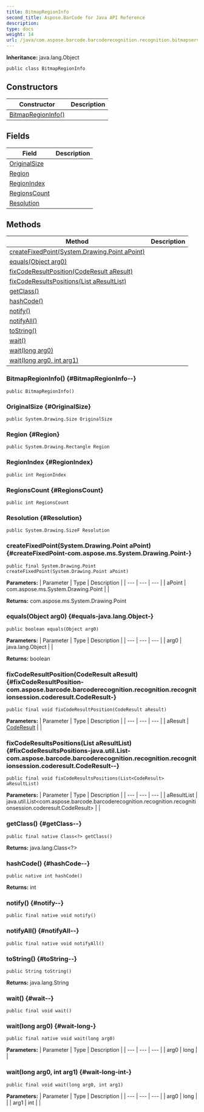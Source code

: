 ```yaml
---
title: BitmapRegionInfo
second_title: Aspose.BarCode for Java API Reference
description: 
type: docs
weight: 14
url: /java/com.aspose.barcode.barcoderecognition.recognition.bitmapserver/bitmapregioninfo/
---
```

**Inheritance:**
java.lang.Object
```
public class BitmapRegionInfo
```
## Constructors

| Constructor | Description |
| --- | --- |
| [BitmapRegionInfo()](#BitmapRegionInfo--) |  |
## Fields

| Field | Description |
| --- | --- |
| [OriginalSize](#OriginalSize) |  |
| [Region](#Region) |  |
| [RegionIndex](#RegionIndex) |  |
| [RegionsCount](#RegionsCount) |  |
| [Resolution](#Resolution) |  |
## Methods

| Method | Description |
| --- | --- |
| [createFixedPoint(System.Drawing.Point aPoint)](#createFixedPoint-com.aspose.ms.System.Drawing.Point-) |  |
| [equals(Object arg0)](#equals-java.lang.Object-) |  |
| [fixCodeResultPosition(CodeResult aResult)](#fixCodeResultPosition-com.aspose.barcode.barcoderecognition.recognition.recognitionsession.coderesult.CodeResult-) |  |
| [fixCodeResultsPositions(List<CodeResult> aResultList)](#fixCodeResultsPositions-java.util.List-com.aspose.barcode.barcoderecognition.recognition.recognitionsession.coderesult.CodeResult--) |  |
| [getClass()](#getClass--) |  |
| [hashCode()](#hashCode--) |  |
| [notify()](#notify--) |  |
| [notifyAll()](#notifyAll--) |  |
| [toString()](#toString--) |  |
| [wait()](#wait--) |  |
| [wait(long arg0)](#wait-long-) |  |
| [wait(long arg0, int arg1)](#wait-long-int-) |  |
### BitmapRegionInfo() {#BitmapRegionInfo--}
```
public BitmapRegionInfo()
```


### OriginalSize {#OriginalSize}
```
public System.Drawing.Size OriginalSize
```


### Region {#Region}
```
public System.Drawing.Rectangle Region
```


### RegionIndex {#RegionIndex}
```
public int RegionIndex
```


### RegionsCount {#RegionsCount}
```
public int RegionsCount
```


### Resolution {#Resolution}
```
public System.Drawing.SizeF Resolution
```


### createFixedPoint(System.Drawing.Point aPoint) {#createFixedPoint-com.aspose.ms.System.Drawing.Point-}
```
public final System.Drawing.Point createFixedPoint(System.Drawing.Point aPoint)
```




**Parameters:**
| Parameter | Type | Description |
| --- | --- | --- |
| aPoint | com.aspose.ms.System.Drawing.Point |  |

**Returns:**
com.aspose.ms.System.Drawing.Point
### equals(Object arg0) {#equals-java.lang.Object-}
```
public boolean equals(Object arg0)
```




**Parameters:**
| Parameter | Type | Description |
| --- | --- | --- |
| arg0 | java.lang.Object |  |

**Returns:**
boolean
### fixCodeResultPosition(CodeResult aResult) {#fixCodeResultPosition-com.aspose.barcode.barcoderecognition.recognition.recognitionsession.coderesult.CodeResult-}
```
public final void fixCodeResultPosition(CodeResult aResult)
```




**Parameters:**
| Parameter | Type | Description |
| --- | --- | --- |
| aResult | [CodeResult](../../com.aspose.barcode.barcoderecognition.recognition.recognitionsession.coderesult/coderesult) |  |

### fixCodeResultsPositions(List<CodeResult> aResultList) {#fixCodeResultsPositions-java.util.List-com.aspose.barcode.barcoderecognition.recognition.recognitionsession.coderesult.CodeResult--}
```
public final void fixCodeResultsPositions(List<CodeResult> aResultList)
```




**Parameters:**
| Parameter | Type | Description |
| --- | --- | --- |
| aResultList | java.util.List<com.aspose.barcode.barcoderecognition.recognition.recognitionsession.coderesult.CodeResult> |  |

### getClass() {#getClass--}
```
public final native Class<?> getClass()
```




**Returns:**
java.lang.Class<?>
### hashCode() {#hashCode--}
```
public native int hashCode()
```




**Returns:**
int
### notify() {#notify--}
```
public final native void notify()
```




### notifyAll() {#notifyAll--}
```
public final native void notifyAll()
```




### toString() {#toString--}
```
public String toString()
```




**Returns:**
java.lang.String
### wait() {#wait--}
```
public final void wait()
```




### wait(long arg0) {#wait-long-}
```
public final native void wait(long arg0)
```




**Parameters:**
| Parameter | Type | Description |
| --- | --- | --- |
| arg0 | long |  |

### wait(long arg0, int arg1) {#wait-long-int-}
```
public final void wait(long arg0, int arg1)
```




**Parameters:**
| Parameter | Type | Description |
| --- | --- | --- |
| arg0 | long |  |
| arg1 | int |  |

